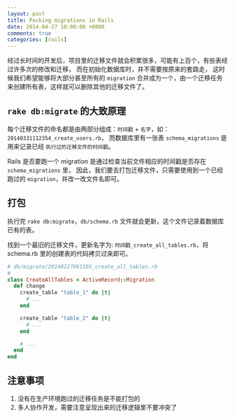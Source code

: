 ```yaml
---
layout: post
title: Packing migrations in Rails
date: 2014-04-27 18:00:00 +0800
comments: true
categories: [rails]
---
```


经过长时间的开发后，项目里的迁移文件就会积累很多，可能有上百个，有些表经过许多次的修改和迁移，
而在初始化数据库时，并不需要按原来的套路走， 这时候我们希望能够将大部分甚至所有的 `migration` 合并成为一个，由一个迁移任务来创建所有表，这样就可以删除其他的迁移文件了。

## `rake db:migrate` 的大致原理

每个迁移文件的命名都是由两部分组成：`时间戳` + `名字`，如：`20140331112354_create_users.rb`，
而数据库里有一张表 `schema_migrations` 是用来记录已经 `执行过的迁移文件的时间戳`。

Rails 是否要跑一个 migration 是通过检查当前文件相应的时间戳是否存在 `schema_migrations` 里，
因此，我们要去打包迁移文件，只需要使用到一个已经跑过的 `migration`，并改一改文件名即可。

## 打包

执行完 `rake db:migrate`，`db/schema.rb` 文件就会更新，这个文件记录着数据库已有的表。

找到一个最旧的迁移文件，更新名字为: `时间戳_create_all_tables.rb`，将 schema.rb 里的创建表的代码拷贝过来即可。

```ruby
# db/migrate/20140227091105_create_all_tables.rb
#
class CreateAllTables < ActiveRecord::Migration
  def change
    create_table "table_1" do |t|
      # ...
    end

    create_table "table_2" do |t|
      # ...
    end

    # ...
  end
end
```

## 注意事项

1. 没有在生产环境跑过的迁移任务是不能打包的
2. 多人协作开发，需要注意呈现出来的迁移逻辑里不要冲突了
